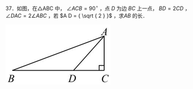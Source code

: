 37．如图，在△ABC 中， $\angle A C B = 9 0 ^ { \circ }$ ，点 $D$ 为边 $B C$ 上一点， $B D { = } 2 C D$ ， $\angle D A C { = } 2 \angle A B C$ ，若 $A D = { \sqrt { 2 } }$ ，求$A B$ 的长．

![](<../../qs_image_DB/专题1-6_二倍角的解题策略：倍半角模型与绝配角（解析版）_/dcef28f09d5fed24667a0a0c1c2905599db4032d006747ca134e0c2ff4f71c9c.jpg>)
